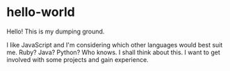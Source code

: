 # hello-world
Hello! This is my dumping ground.

I like JavaScript and I'm considering which other languages would best suit me. 
Ruby? Java? Python? Who knows. I shall think about this.
I want to get involved with some projects and gain experience.
